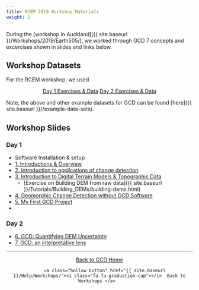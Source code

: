 ```yaml
---
title: RCEM 2019 Workshop Materials
weight: 2
---
```

During the [workshop in Auckland]({{ site.baseurl }}/Workshops/2019/Earth505/), we worked through GCD 7 concepts and  excercises shown in slides and links below. 


## Workshop Datasets

For the RCEM workshop, we used 

<div align="center">
    <a class="hollow button" href="https://www.google.com/url?q=http://releases.northarrowresearch.com/GCD/2019_GCDWorkshop/gcd_workshop_day1.zip&sa=D&source=hangouts&ust=1573882682683000&usg=AFQjCNGRovmBDDMcW1zAutymEwk8iGXhqA"><i class="fa fa-file-archive-o"></i>  Day 1 Exercises & Data</a>  
    <a class="hollow button" href="https://s3-us-west-2.amazonaws.com/etalweb.joewheaton.org/GCD/GCD7/Tutorials/GeoTERM_SEPA.zip"><i class="fa fa-file-archive-o"></i>  Day 2 Exercises & Data</a>  
</div>
   
Note, the above and other example datasets for GCD can be found [here]({{ site.baseurl }}//example-data-sets).



## Workshop Slides

### Day 1
- Software Installation & setup
- [<i class="fa fa-file-pdf-o" aria-hidden="true"></i> 1. Introductions & Overview](https://s3-us-west-2.amazonaws.com/etalweb.joewheaton.org/GCD/Workshop/2019/RCEM/01_RCEM_Introduction.pdf)
- [<i class="fa fa-file-pdf-o" aria-hidden="true"></i> 2. Introduction to applications of change detection](https://s3-us-west-2.amazonaws.com/etalweb.joewheaton.org/GCD/Workshop/2019/RCEM/02_RCEM_DigitalElevationModelling.pdf)
- [<i class="fa fa-file-pdf-o" aria-hidden="true"></i> 3. Introduction to Digital Terrain Models & Topographic Data](https://s3-us-west-2.amazonaws.com/etalweb.joewheaton.org/GCD/Workshop/2019/RCEM/03_RCEM_GCD_PRIMER.pdf)
  - [Exercise on Building DEM from raw data]({{ site.baseurl }}/Tutorials/Building_DEMs/building-dems.html) 
- [<i class="fa fa-file-pdf-o" aria-hidden="true"></i> 4. Geomorphic Change Detection without GCD Software](https://s3-us-west-2.amazonaws.com/etalweb.joewheaton.org/GCD/Workshop/2019/RCEM/04_RCEM_GCD_Software.pdf)
- [<i class="fa fa-file-pdf-o" aria-hidden="true"></i> 5. My First GCD Project](https://s3-us-west-2.amazonaws.com/etalweb.joewheaton.org/GCD/Workshop/2019/RCEM/05_RCEM_YourFirstGCDProject.pdf)
- 
### Day 2

- [<i class="fa fa-file-pdf-o" aria-hidden="true"></i> 6. GCD: Quantifying DEM Uncertainty](https://s3-us-west-2.amazonaws.com/etalweb.joewheaton.org/GCD/Workshop/2019/RCEM/06_RCEM_ErrorModelling.pdf)
- [<i class="fa fa-file-pdf-o" aria-hidden="true"></i> 7. GCD: an interpretative lens](https://s3-us-west-2.amazonaws.com/etalweb.joewheaton.org/GCD/Workshop/2019/RCEM/07_RCEM_DeeExamplar.pdf)

------
<div align="center">
    <a class="hollow button" href="{{ site.baseurl }}/"><i class="fa fa-chevron-circle-left"></i>  Back to GCD Home </a>  

        <a class="hollow button" href="{{ site.baseurl }}/Help/Workshops/"><i class="fa fa-graduation-cap"></i>  Back to Workshops </a>  

</div>